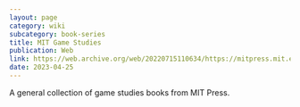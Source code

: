 ```yaml
---
layout: page
category: wiki
subcategory: book-series
title: MIT Game Studies
publication: Web
link: https://web.archive.org/web/20220715110634/https://mitpress.mit.edu/topics/game-studies
date: 2023-04-25
---
```


A general collection of game studies books from MIT Press.
